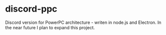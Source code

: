 # discord-ppc
Discord version for PowerPC architecture - writen in node.js and Electron. In the near future I plan to expand this project.
